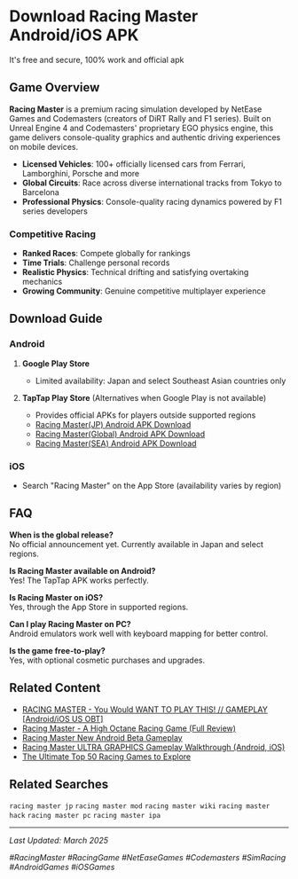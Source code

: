 # Download Racing Master Android/iOS APK
It's free and secure, 100% work and official apk

## Game Overview

**Racing Master** is a premium racing simulation developed by NetEase Games and Codemasters (creators of DiRT Rally and F1 series). Built on Unreal Engine 4 and Codemasters' proprietary EGO physics engine, this game delivers console-quality graphics and authentic driving experiences on mobile devices.

- **Licensed Vehicles**: 100+ officially licensed cars from Ferrari, Lamborghini, Porsche and more
- **Global Circuits**: Race across diverse international tracks from Tokyo to Barcelona
- **Professional Physics**: Console-quality racing dynamics powered by F1 series developers

### Competitive Racing

- **Ranked Races**: Compete globally for rankings
- **Time Trials**: Challenge personal records
- **Realistic Physics**: Technical drifting and satisfying overtaking mechanics
- **Growing Community**: Genuine competitive multiplayer experience


## Download Guide

### Android

1. **Google Play Store**
   - Limited availability: Japan and select Southeast Asian countries only

2. **TapTap Play Store** (Alternatives when Google Play is not available)
   - Provides official APKs for players outside supported regions
   - [Racing Master(JP) Android APK Download](https://www.taptap.io/app/33681866)
   - [Racing Master(Global) Android APK Download](https://www.taptap.io/app/210596)
   - [Racing Master(SEA) Android APK Download](https://www.taptap.io/app/33809210)

### iOS

- Search "Racing Master" on the App Store (availability varies by region)

## FAQ

**When is the global release?**  
No official announcement yet. Currently available in Japan and select regions.

**Is Racing Master available on Android?**  
Yes! The TapTap APK works perfectly.

**Is Racing Master on iOS?**  
Yes, through the App Store in supported regions.

**Can I play Racing Master on PC?**  
Android emulators work well with keyboard mapping for better control.

**Is the game free-to-play?**  
Yes, with optional cosmetic purchases and upgrades.

## Related Content
- [RACING MASTER - You Would WANT TO PLAY THIS! // GAMEPLAY [Android/iOS US OBT]](https://www.taptap.io/post/6540728)
- [Racing Master - A High Octane Racing Game (Full Review)](https://www.taptap.io/post/9213951)
- [Racing Master New Android Beta Gameplay](https://www.taptap.io/post/6530749)
- [Racing Master ULTRA GRAPHICS Gameplay Walkthrough (Android, iOS) ](https://www.taptap.io/post/6542274)
- [The Ultimate Top 50 Racing Games to Explore](https://www.taptap.io/post/7694182)

## Related Searches

`racing master jp` `racing master mod` `racing master wiki` `racing master hack` `racing master pc` `racing master ipa`

---

*Last Updated: March 2025*

*#RacingMaster #RacingGame #NetEaseGames #Codemasters #SimRacing #AndroidGames #iOSGames*
